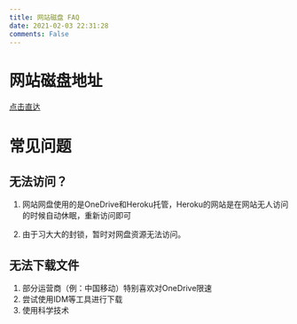 ```yaml
---
title: 网站磁盘 FAQ
date: 2021-02-03 22:31:28
comments: False
---
```


# 网站磁盘地址

[点击直达](https://disk.zzysite.workers.dev)

# 常见问题

## 无法访问？

1. 网站网盘使用的是OneDrive和Heroku托管，Heroku的网站是在网站无人访问的时候自动休眠，重新访问即可

2. 由于习大大的封锁，暂时对网盘资源无法访问。

## 无法下载文件

1. 部分运营商（例：中国移动）特别喜欢对OneDrive限速
2. 尝试使用IDM等工具进行下载
3. 使用科学技术